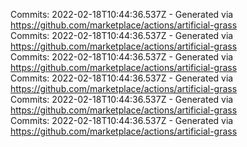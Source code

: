 Commits: 2022-02-18T10:44:36.537Z - Generated via https://github.com/marketplace/actions/artificial-grass
<br>
Commits: 2022-02-18T10:44:36.537Z - Generated via https://github.com/marketplace/actions/artificial-grass
<br>
Commits: 2022-02-18T10:44:36.537Z - Generated via https://github.com/marketplace/actions/artificial-grass
<br>
Commits: 2022-02-18T10:44:36.537Z - Generated via https://github.com/marketplace/actions/artificial-grass
<br>
Commits: 2022-02-18T10:44:36.537Z - Generated via https://github.com/marketplace/actions/artificial-grass
<br>
Commits: 2022-02-18T10:44:36.537Z - Generated via https://github.com/marketplace/actions/artificial-grass
<br>
